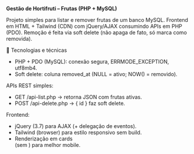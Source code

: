 **Gestão de Hortifruti – Frutas (PHP + MySQL)**

Projeto simples para listar e remover frutas de um banco MySQL.
Frontend em HTML + Tailwind (CDN) com jQuery/AJAX consumindo APIs em PHP (PDO).
Remoção é feita via soft delete (não apaga de fato, só marca como removida).

🧰 Tecnologias e técnicas

- PHP + PDO (MySQL): conexão segura, ERRMODE_EXCEPTION, utf8mb4.
- Soft delete: coluna removed_at (NULL = ativo; NOW() = removido).

APIs REST simples:

- GET /api-list.php → retorna JSON com frutas ativas.
- POST /api-delete.php → { id } faz soft delete.

Frontend:

- jQuery (3.7) para AJAX (+ delegação de eventos).
- Tailwind (browser) para estilo responsivo sem build.
- Renderização em cards <div> (sem <table>) para melhor mobile.
